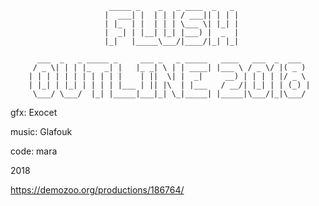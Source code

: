                           _____ _    _   _ ____  _   _ 
                         |  ___| |  | | | / ___|| | | |
                         | |_  | |  | | | \___ \| |_| |
                         |  _| | |__| |_| |___) |  _  |
                         |_|   |_____\___/|____/|_| |_|

          ___  _   _ _____ _     ___ _   _ _____   ____   ___  _  ___  
         / _ \| | | |_   _| |   |_ _| \ | | ____| |___ \ / _ \/ |( _ ) 
        | | | | | | | | | | |    | ||  \| |  _|     __) | | | | |/ _ \ 
        | |_| | |_| | | | | |___ | || |\  | |___   / __/| |_| | | (_) |
         \___/ \___/  |_| |_____|___|_| \_|_____| |_____|\___/|_|\___/ 

gfx: Exocet

music: Glafouk

code: mara

2018

https://demozoo.org/productions/186764/
